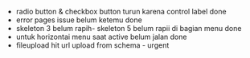 - radio button & checkbox button turun karena control label done
- error pages issue belum ketemu done
- skeleton 3 belum rapih- skeleton 5 belum rapii di bagian menu done
- untuk horizontai menu saat active belum jalan done
- fileupload hit url upload from schema - urgent

